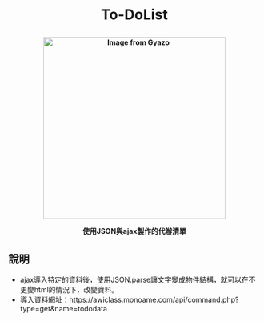 <h1><p align="center">To-DoList</p></h1>
<h4><p align="center"><a href="https://gyazo.com/1d11cbd39238ff4490abfba29c75203e"><img src="https://i.gyazo.com/1d11cbd39238ff4490abfba29c75203e.png" alt="Image from Gyazo" width="363.2"/></a>
</a></p><p align="center">使用JSON與ajax製作的代辦清單</p></h4>
<h2>說明</h2>
<ul>
<li>ajax導入特定的資料後，使用JSON.parse讓文字變成物件結構，就可以在不更變html的情況下，改變資料。</li>
  <li>導入資料網址：https://awiclass.monoame.com/api/command.php?type=get&name=tododata</li>
</ul>
